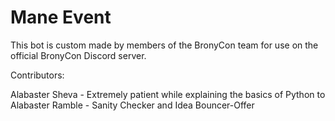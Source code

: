 # Mane Event

This bot is custom made by members of the BronyCon team for use on the official BronyCon Discord server.


Contributors:

Alabaster
Sheva - Extremely patient while explaining the basics of Python to Alabaster
Ramble - Sanity Checker and Idea Bouncer-Offer